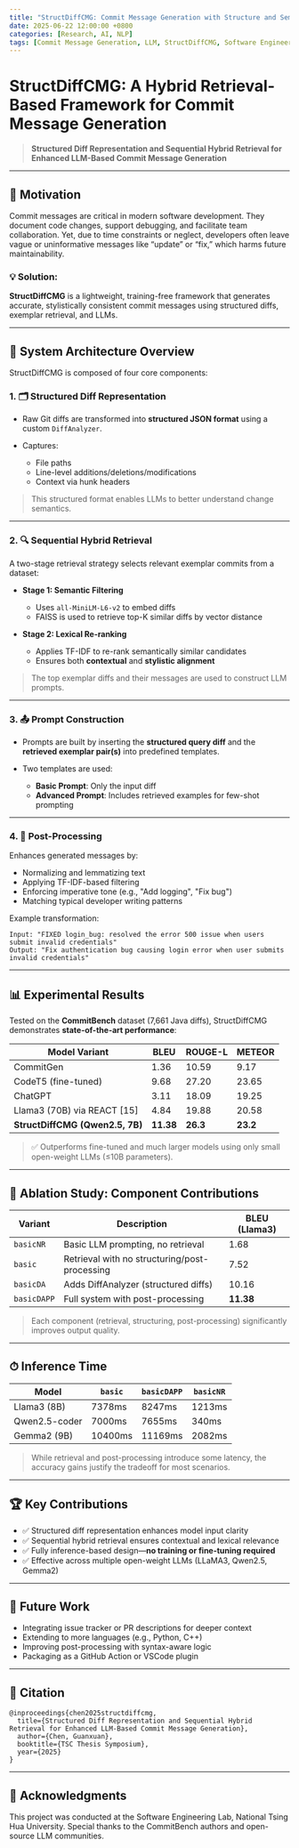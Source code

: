 ```yaml
---
title: "StructDiffCMG: Commit Message Generation with Structure and Semantics"
date: 2025-06-22 12:00:00 +0800
categories: [Research, AI, NLP]
tags: [Commit Message Generation, LLM, StructDiffCMG, Software Engineering]
---
```


# StructDiffCMG: A Hybrid Retrieval-Based Framework for Commit Message Generation

> **Structured Diff Representation and Sequential Hybrid Retrieval for Enhanced LLM-Based Commit Message Generation**

---

## 🧩 Motivation

Commit messages are critical in modern software development. They document code changes, support debugging, and facilitate team collaboration. Yet, due to time constraints or neglect, developers often leave vague or uninformative messages like “update” or “fix,” which harms future maintainability.

### 💡 Solution:

**StructDiffCMG** is a lightweight, training-free framework that generates accurate, stylistically consistent commit messages using structured diffs, exemplar retrieval, and LLMs.

---

## 🧱 System Architecture Overview

StructDiffCMG is composed of four core components:

### 1. 🗂 Structured Diff Representation

* Raw Git diffs are transformed into **structured JSON format** using a custom `DiffAnalyzer`.
* Captures:

  * File paths
  * Line-level additions/deletions/modifications
  * Context via hunk headers

> This structured format enables LLMs to better understand change semantics.

---

### 2. 🔍 Sequential Hybrid Retrieval

A two-stage retrieval strategy selects relevant exemplar commits from a dataset:

* **Stage 1: Semantic Filtering**

  * Uses `all-MiniLM-L6-v2` to embed diffs
  * FAISS is used to retrieve top-K similar diffs by vector distance

* **Stage 2: Lexical Re-ranking**

  * Applies TF-IDF to re-rank semantically similar candidates
  * Ensures both **contextual** and **stylistic alignment**

> The top exemplar diffs and their messages are used to construct LLM prompts.

---

### 3. 📤 Prompt Construction

* Prompts are built by inserting the **structured query diff** and the **retrieved exemplar pair(s)** into predefined templates.
* Two templates are used:

  * **Basic Prompt**: Only the input diff
  * **Advanced Prompt**: Includes retrieved examples for few-shot prompting

---

### 4. 🧼 Post-Processing

Enhances generated messages by:

* Normalizing and lemmatizing text
* Applying TF-IDF-based filtering
* Enforcing imperative tone (e.g., "Add logging", "Fix bug")
* Matching typical developer writing patterns

Example transformation:

```
Input: "FIXED login_bug: resolved the error 500 issue when users submit invalid credentials"
Output: "Fix authentication bug causing login error when user submits invalid credentials"
```

---

## 📊 Experimental Results

Tested on the **CommitBench** dataset (7,661 Java diffs), StructDiffCMG demonstrates **state-of-the-art performance**:

| Model Variant                   | BLEU      | ROUGE-L  | METEOR   |
| ------------------------------- | --------- | -------- | -------- |
| CommitGen                       | 1.36      | 10.59    | 9.17     |
| CodeT5 (fine-tuned)             | 9.68      | 27.20    | 23.65    |
| ChatGPT                         | 3.11      | 18.09    | 19.25    |
| Llama3 (70B) via REACT \[15]    | 4.84      | 19.88    | 20.58    |
| **StructDiffCMG (Qwen2.5, 7B)** | **11.38** | **26.3** | **23.2** |

> ✅ Outperforms fine-tuned and much larger models using only small open-weight LLMs (≤10B parameters).

---

## 🔬 Ablation Study: Component Contributions

| Variant     | Description                                   | BLEU (Llama3) |
| ----------- | --------------------------------------------- | ------------- |
| `basicNR`   | Basic LLM prompting, no retrieval             | 1.68          |
| `basic`     | Retrieval with no structuring/post-processing | 7.52          |
| `basicDA`   | Adds DiffAnalyzer (structured diffs)          | 10.16         |
| `basicDAPP` | Full system with post-processing              | **11.38**     |

> Each component (retrieval, structuring, post-processing) significantly improves output quality.

---

## ⏱ Inference Time

| Model         | `basic` | `basicDAPP` | `basicNR` |
| ------------- | ------- | ----------- | --------- |
| Llama3 (8B)   | 7378ms  | 8247ms      | 1213ms    |
| Qwen2.5-coder | 7000ms  | 7655ms      | 340ms     |
| Gemma2 (9B)   | 10400ms | 11169ms     | 2082ms    |

> While retrieval and post-processing introduce some latency, the accuracy gains justify the tradeoff for most scenarios.

---

## 🏆 Key Contributions

* ✅ Structured diff representation enhances model input clarity
* ✅ Sequential hybrid retrieval ensures contextual and lexical relevance
* ✅ Fully inference-based design—**no training or fine-tuning required**
* ✅ Effective across multiple open-weight LLMs (LLaMA3, Qwen2.5, Gemma2)

---

## 🚀 Future Work

* Integrating issue tracker or PR descriptions for deeper context
* Extending to more languages (e.g., Python, C++)
* Improving post-processing with syntax-aware logic
* Packaging as a GitHub Action or VSCode plugin

---

## 📘 Citation

```
@inproceedings{chen2025structdiffcmg,
  title={Structured Diff Representation and Sequential Hybrid Retrieval for Enhanced LLM-Based Commit Message Generation},
  author={Chen, Guanxuan},
  booktitle={TSC Thesis Symposium},
  year={2025}
}
```

---

## 🧠 Acknowledgments

This project was conducted at the Software Engineering Lab, National Tsing Hua University. Special thanks to the CommitBench authors and open-source LLM communities.

